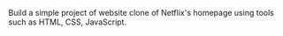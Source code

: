 Build a simple project of website clone of Netflix's homepage using tools such as HTML, CSS, JavaScript.
